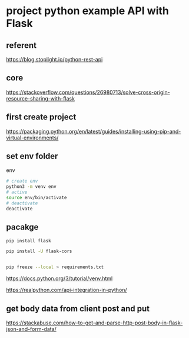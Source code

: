 # project python example API with Flask

## referent
https://blog.stoplight.io/python-rest-api

## core
https://stackoverflow.com/questions/26980713/solve-cross-origin-resource-sharing-with-flask

## first create project
https://packaging.python.org/en/latest/guides/installing-using-pip-and-virtual-environments/

## set env folder
env

```bash
# create env
python3 -m venv env
# active
source env/bin/activate
# deactivate
deactivate
```

## pacakge

```bash
pip install flask

pip install -U flask-cors


pip freeze --local > requirements.txt

```



https://docs.python.org/3/tutorial/venv.html

https://realpython.com/api-integration-in-python/

## get body data from client post and put 
https://stackabuse.com/how-to-get-and-parse-http-post-body-in-flask-json-and-form-data/